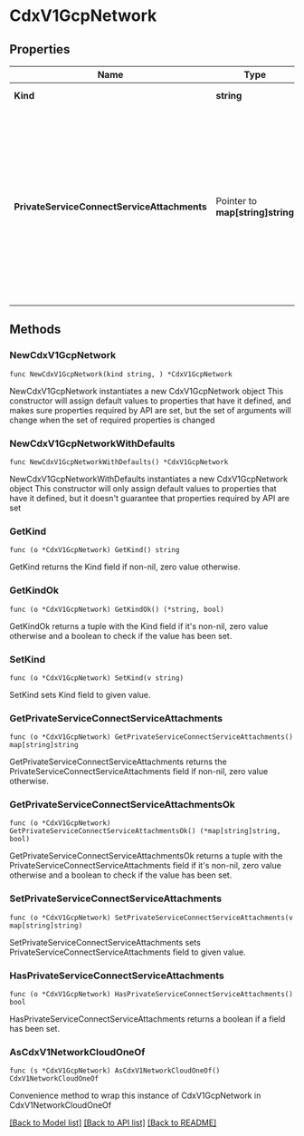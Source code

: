 # CdxV1GcpNetwork

## Properties

Name | Type | Description | Notes
------------ | ------------- | ------------- | -------------
**Kind** | **string** | Network kind type. | 
**PrivateServiceConnectServiceAttachments** | Pointer to **map[string]string** | The mapping of zones to Private Service Connect Service Attachments if available. Keys are zones and values are [GCP Private Service Connect Service Attachment](https://cloud.google.com/vpc/docs/configure-private-service-connect-producer#api_7)  | [optional] [readonly] 

## Methods

### NewCdxV1GcpNetwork

`func NewCdxV1GcpNetwork(kind string, ) *CdxV1GcpNetwork`

NewCdxV1GcpNetwork instantiates a new CdxV1GcpNetwork object
This constructor will assign default values to properties that have it defined,
and makes sure properties required by API are set, but the set of arguments
will change when the set of required properties is changed

### NewCdxV1GcpNetworkWithDefaults

`func NewCdxV1GcpNetworkWithDefaults() *CdxV1GcpNetwork`

NewCdxV1GcpNetworkWithDefaults instantiates a new CdxV1GcpNetwork object
This constructor will only assign default values to properties that have it defined,
but it doesn't guarantee that properties required by API are set

### GetKind

`func (o *CdxV1GcpNetwork) GetKind() string`

GetKind returns the Kind field if non-nil, zero value otherwise.

### GetKindOk

`func (o *CdxV1GcpNetwork) GetKindOk() (*string, bool)`

GetKindOk returns a tuple with the Kind field if it's non-nil, zero value otherwise
and a boolean to check if the value has been set.

### SetKind

`func (o *CdxV1GcpNetwork) SetKind(v string)`

SetKind sets Kind field to given value.


### GetPrivateServiceConnectServiceAttachments

`func (o *CdxV1GcpNetwork) GetPrivateServiceConnectServiceAttachments() map[string]string`

GetPrivateServiceConnectServiceAttachments returns the PrivateServiceConnectServiceAttachments field if non-nil, zero value otherwise.

### GetPrivateServiceConnectServiceAttachmentsOk

`func (o *CdxV1GcpNetwork) GetPrivateServiceConnectServiceAttachmentsOk() (*map[string]string, bool)`

GetPrivateServiceConnectServiceAttachmentsOk returns a tuple with the PrivateServiceConnectServiceAttachments field if it's non-nil, zero value otherwise
and a boolean to check if the value has been set.

### SetPrivateServiceConnectServiceAttachments

`func (o *CdxV1GcpNetwork) SetPrivateServiceConnectServiceAttachments(v map[string]string)`

SetPrivateServiceConnectServiceAttachments sets PrivateServiceConnectServiceAttachments field to given value.

### HasPrivateServiceConnectServiceAttachments

`func (o *CdxV1GcpNetwork) HasPrivateServiceConnectServiceAttachments() bool`

HasPrivateServiceConnectServiceAttachments returns a boolean if a field has been set.


### AsCdxV1NetworkCloudOneOf

`func (s *CdxV1GcpNetwork) AsCdxV1NetworkCloudOneOf() CdxV1NetworkCloudOneOf`

Convenience method to wrap this instance of CdxV1GcpNetwork in CdxV1NetworkCloudOneOf

[[Back to Model list]](../README.md#documentation-for-models) [[Back to API list]](../README.md#documentation-for-api-endpoints) [[Back to README]](../README.md)


